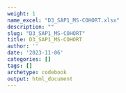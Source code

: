 ```yaml
---
weight: 1
name_excel: "D3_SAP1_MS-COHORT.xlsx"
description: ""
slug: "D3_SAP1_MS-COHORT"
title: D3_SAP1_MS-COHORT
author: ''
date: '2023-11-06'
categories: []
tags: []
archetype: codebook
output: html_document
---
```


<div class="tabcontent"></div>
